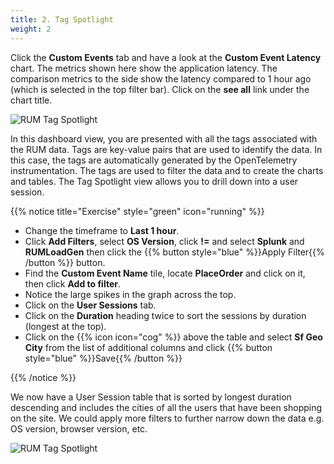 ```yaml
---
title: 2. Tag Spotlight
weight: 2
---
```


Click the **Custom Events** tab and have a look at the **Custom Event Latency** chart. The metrics shown here show the application latency. The comparison metrics to the side show the latency compared to 1 hour ago (which is selected in the top filter bar). Click on the **see all** link under the chart title.

![RUM Tag Spotlight](../images/rum-tag-spotlight.png)

In this dashboard view, you are presented with all the tags associated with the RUM data. Tags are key-value pairs that are used to identify the data. In this case, the tags are automatically generated by the OpenTelemetry instrumentation. The tags are used to filter the data and to create the charts and tables. The Tag Spotlight view allows you to drill down into a user session.

{{% notice title="Exercise" style="green" icon="running" %}}

* Change the timeframe to **Last 1 hour**.
* Click **Add Filters**, select **OS Version**, click **!=** and select **Splunk** and **RUMLoadGen** then click the {{% button style="blue" %}}Apply Filter{{% /button %}} button.
* Find the **Custom Event Name** tile, locate **PlaceOrder** and click on it, then click **Add to filter**.
* Notice the large spikes in the graph across the top.
* Click on the **User Sessions** tab.
* Click on the **Duration** heading twice to sort the sessions by duration (longest at the top).
* Click on the {{% icon icon="cog" %}} above the table and select **Sf Geo City** from the list of additional columns and click {{% button style="blue" %}}Save{{% /button %}}

{{% /notice %}}

We now have a User Session table that is sorted by longest duration descending and includes the cities of all the users that have been shopping on the site. We could apply more filters to further narrow down the data e.g. OS version, browser version, etc.

![RUM Tag Spotlight](../images/rum-user-sessions.png)
